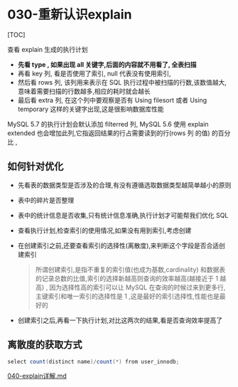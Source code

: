 # 030-重新认识explain

[TOC]

查看 explain 生成的执行计划 

- **先看 type , 如果出现 all 关键字,后面的内容就不用看了, 全表扫描**
- 再看 key 列, 看是否使用了索引, null 代表没有使用索引, 
- 然后看 rows 列, 该列用来表示在 SQL 执行过程中被扫描的行数,该数值越大,意味着需要扫描的行数越多,相应的耗时就会越长
- 最后看 extra 列, 在这个列中要观察是否有 Using filesort 或者 Using temporary 这样的关键字出现,这是很影响数据库性能

MySQL 5.7 的执行计划会默认添加 filterred 列, MySQL 5.6 使用 explain extended 也会增加此列,它指返回结果的行占需要读到的行(rows 列 的值) 的百分比 , 

## 如何针对优化

- 先看表的数据类型是否涉及的合理,有没有遵循选取数据类型越简单越小的原则

- 表中的碎片是否整理

- 表中的统计信息是否收集,只有统计信息准确,执行计划才可能帮我们优化 SQL

- 查看执行计划,检查索引的使用情况,如果没有用到索引,考虑创建

- 在创建索引之前,还要查看索引的选择性(离散度),来判断这个字段是否合适创建索引

  > 所谓创建索引,是指不重复的索引值(也成为基数,cardinality) 和数据表的记录总数的比值,索引的选择新越高则查询的效率越高(越接近于 1 越高) , 因为选择性高的索引可以让 MySQL 在查询的时候过来到更多行,主键索引和唯一索引的选择性是 1 ,这是最好的索引选择性,性能也是最好的

- 创建索引之后,再看一下执行计划,对比这两次的结果,看是否查询效率提高了

## 离散度的获取方式

```java
select count(distinct name)/count(*) from user_innodb;
```

 [040-explain详解.md](040-explain详解.md) 